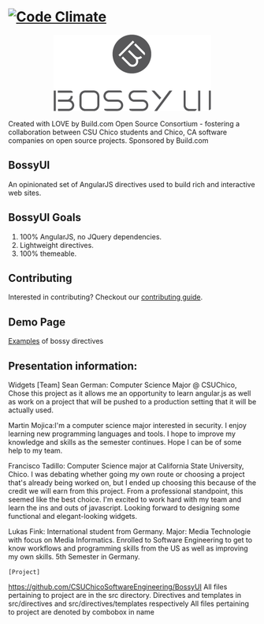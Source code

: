 [![Code Climate](https://codeclimate.com/github/buildcom/BossyUI/badges/gpa.svg)](https://codeclimate.com/github/buildcom/BossyUI)
=======
<p align="center">
<img title="Bossy UI" alt="bossyui" src='bossy_logo.png?raw=true' />
</p>
Created with LOVE by Build.com Open Source Consortium - fostering a collaboration between CSU Chico students and Chico, CA software companies on open source projects.  Sponsored by Build.com

## BossyUI

An opinionated set of AngularJS directives used to build rich and interactive web sites.  

## BossyUI Goals
1. 100% AngularJS, no JQuery dependencies.
2. Lightweight directives.
3. 100% themeable.

## Contributing

Interested in contributing? Checkout our [contributing guide](/CONTRIBUTING.md).

## Demo Page

[Examples](http://buildcom.github.io/BossyUI/#/) of bossy directives

## Presentation information:

Widgets
	[Team]
Sean German: Computer Science Major @ CSUChico, Chose this project as it allows me an opportunity to learn angular.js as well as work on a project that will be pushed to a production setting that it will be actually used.

Martin Mojica:I'm a computer science major interested in security. I enjoy learning new programming languages and tools. I hope to improve my knowledge and skills as the semester continues. Hope I can be of some help to my team.

Francisco Tadillo: Computer Science major at California State University, Chico. I was debating whether going my own route or choosing a project that's already being worked on, but I ended up choosing this because of the credit we will earn from this project. From a professional standpoint, this seemed like the best choice. I'm excited to work hard with my team and learn the ins and outs of javascript. Looking forward to designing some functional and elegant-looking widgets.

Lukas Fink: International student from Germany. Major: Media Technologie with focus on Media Informatics. Enrolled to Software Engineering to get to know workflows and programming skills from the US as well as improving my own skills. 5th Semester in Germany.

	[Project]
https://github.com/CSUChicoSoftwareEngineering/BossyUI
All files pertaining to project are in the src directory.
Directives and templates in src/directives and src/directives/templates respectively
All files pertaining to project are denoted by combobox in name

